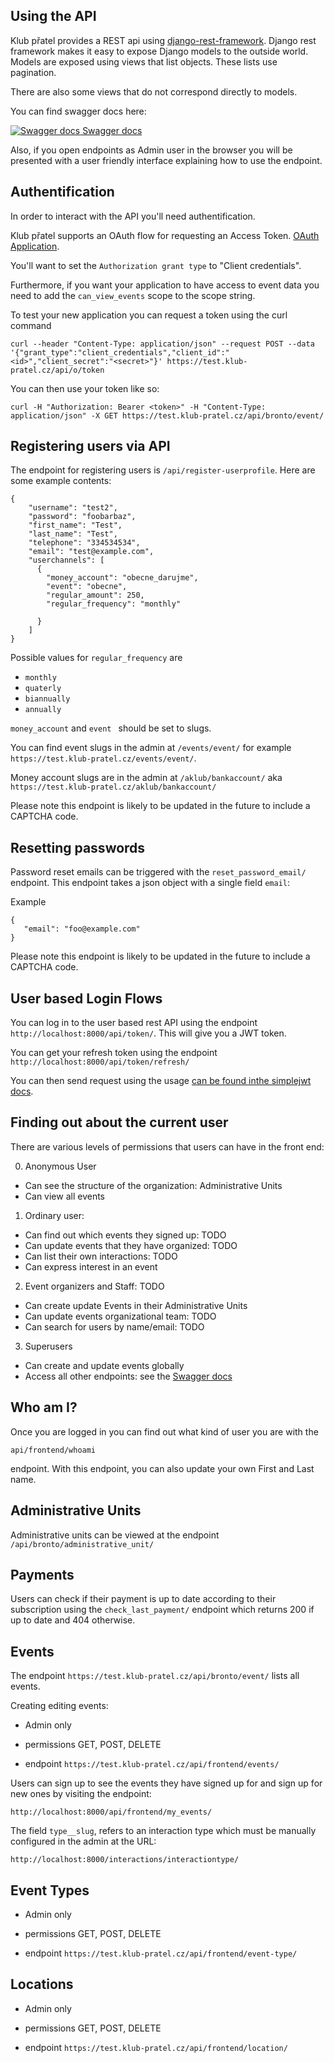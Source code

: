 Using the API
----------------

Klub přatel provides a REST api using [django-rest-framework](https://www.django-rest-framework.org/). Django rest framework makes it easy to expose Django models to the outside world. Models are exposed using views that list objects. These lists use pagination.

There are also some views that do not correspond directly to models.

You can find swagger docs here:

[![Swagger docs](https://test.klub-pratel.cz/media/drf-yasg/swagger-ui-dist/favicon-32x32.40d4f2c38d1c.png) Swagger docs](https://test.klub-pratel.cz/api/docs/)

Also, if you open endpoints as Admin user in the browser you will be presented with a user friendly interface explaining how to use the endpoint.

Authentification
-------------------

In order to interact with the API you'll need authentification.

Klub přatel supports an OAuth flow for requesting an Access Token. [OAuth Application](https://test.klub-pratel.cz/oauth2_provider/application/add/).

You'll want to set the `Authorization grant type` to "Client credentials".

Furthermore, if you want your application to have access to event data you need to add the `can_view_events` scope to the scope string.
 
To test your new application you can request a token using the curl command
 
 ```
curl --header "Content-Type: application/json" --request POST --data '{"grant_type":"client_credentials","client_id":"<id>","client_secret":"<secret>"}' https://test.klub-pratel.cz/api/o/token
 ```
 
 You can then use your token like so:
 
 ```
curl -H "Authorization: Bearer <token>" -H "Content-Type: application/json" -X GET https://test.klub-pratel.cz/api/bronto/event/
 ```
 
Registering users via API
------------------------------

The endpoint for registering users is `/api/register-userprofile`. Here are some example contents:

```
{
    "username": "test2",
    "password": "foobarbaz",
    "first_name": "Test",
    "last_name": "Test",
    "telephone": "334534534",
    "email": "test@example.com",
    "userchannels": [
      {
        "money_account": "obecne_darujme",
        "event": "obecne",
        "regular_amount": 250,
        "regular_frequency": "monthly"
        
      }
    ]
}
```

Possible values for `regular_frequency` are

- `monthly`
- `quaterly`
- `biannually`
- `annually`

`money_account` and `event ` should be set to slugs.

You can find event slugs in the admin at `/events/event/` for example `https://test.klub-pratel.cz/events/event/`.

Money account slugs are in the admin at `/aklub/bankaccount/` aka `https://test.klub-pratel.cz/aklub/bankaccount/`


Please note this endpoint is likely to be updated in the future to include a CAPTCHA code.

Resetting passwords
-----------------------

Password reset emails can be triggered with the `reset_password_email/` endpoint. This endpoint takes a json object with a single field `email`:

Example

```
{
   "email": "foo@example.com"
}
```

Please note this endpoint is likely to be updated in the future to include a CAPTCHA code.

 
User based Login Flows
---------------------------

You can log in to the user based rest API using the endpoint `http://localhost:8000/api/token/`. This will give you a JWT token.

You can get your refresh token using the endpoint `http://localhost:8000/api/token/refresh/`

You can then send request using the usage [can be found inthe simplejwt docs](https://django-rest-framework-simplejwt.readthedocs.io/en/latest/getting_started.html#usage).

Finding out about the current user
-----------------------------------------

There are various levels of permissions that users can have in the front end:

0. Anonymous User
 - Can see the structure of the organization: Administrative Units
 - Can view all events
1. Ordinary user:
 - Can find out which events they signed up: TODO
 - Can update events that they have organized: TODO
 - Can list their own interactions: TODO
 - Can express interest in an event
2. Event organizers and Staff: TODO
 - Can create update Events in their Administrative Units
 - Can update events organizational team: TODO
 - Can search for users by name/email: TODO
3. Superusers
 - Can create and update events globally
 - Access all other endpoints: see the [Swagger docs](https://test.klub-pratel.cz/api/docs/)
 
 
Who am I?
-----------

Once you are logged in you can find out what kind of user you are with the

`api/frontend/whoami`

endpoint. With this endpoint, you can also update your own First and Last name.

Administrative Units
-------------------------

Administrative units can be viewed at the endpoint `/api/bronto/administrative_unit/`


Payments
----------

Users can check if their payment is up to date according to their subscription using the `check_last_payment/` endpoint which returns 200 if up to date and 404 otherwise.


Events
-------

The endpoint `https://test.klub-pratel.cz/api/bronto/event/` lists all events.

Creating editing events:

- Admin only

- permissions GET, POST, DELETE

- endpoint `https://test.klub-pratel.cz/api/frontend/events/`

Users can sign up to see the events they have signed up for and sign up for new ones by visiting the endpoint:

`http://localhost:8000/api/frontend/my_events/`

The field `type__slug`, refers to an interaction type which must be manually configured in the admin at the URL:


`http://localhost:8000/interactions/interactiontype/`

Event Types
-------------

- Admin only

- permissions GET, POST, DELETE

- endpoint `https://test.klub-pratel.cz/api/frontend/event-type/`


Locations
-------

- Admin only

- permissions GET, POST, DELETE

- endpoint `https://test.klub-pratel.cz/api/frontend/location/`
